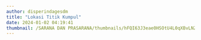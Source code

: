 ```yaml
---
author: disperindagesdm
title: "Lokasi Titik Kumpul"
date: 2024-01-02 04:19:41
thumbnail: /SARANA DAN PRASARANA/thumbnails/hFQI63J3eae0HSOtU4L0qXBvLNZdhhSZop46P0Rj.jpg
---
```

